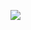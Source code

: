 ![](https://media.githubusercontent.com/media/dyzz/dyzz.github.io/master/images/BaseClassesFloor1.png)